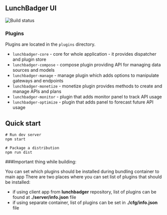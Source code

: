 ## LunchBadger UI

![Build status](https://circleci.com/gh/LunchBadger/lunchbadger-ui.svg?style=shield&circle-token=86cb8d9912528010b54ed16844810098887c48b6)

### Plugins

Plugins are located in the `plugins` directory.

* `lunchbadger-core` - core for whole application - it provides dispatcher and plugin store
* `lunchbadger-compose` - compose plugin providing API for managing data sources and models
* `lunchbadger-manage` - manage plugin which adds options to manipulate gateways and endpoints
* `lunchbadger-monetize` - monetize plugin provides methods to create and manage APIs and plans
* `lunchbadger-monitor` - plugin that adds monitor panel to track API usage
* `lunchbadger-optimize` - plugin that adds panel to forecast future API usage

## Quick start

    # Run dev server
    npm start

    # Package a distribution
    npm run dist

###Important thing while building: 

You can set which plugins should be installed during bundling container to main app
There are two places where you can set list of plugins that should be installed:

* if using client app from **lunchbadger** repository, list of plugins can be found at **./server/info.json** file
* if using separate container, list of plugins can be set in **./cfg/info.json** file
